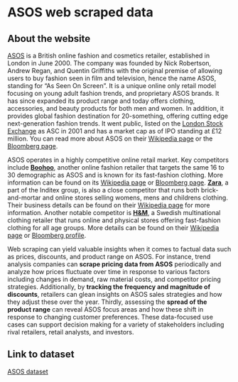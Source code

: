# ASOS web scraped data 

## About the website

[ASOS](https://www.asos.com/) is a British online fashion and cosmetics retailer, established in London in June 2000. The company was founded by Nick Robertson, Andrew Regan, and Quentin Griffiths with the original premise of allowing users to buy fashion seen in film and television, hence the name ASOS, standing for “As Seen On Screen”. It is a unique online only retail model focusing on young adult fashion trends, and proprietary ASOS brands. It has since expanded its product range and today offers clothing, accessories, and beauty products for both men and women. In addition, it provides global fashion destination for 20-something, offering cutting edge next-generation fashion trends. It went public, listed on the [London Stock Exchange](https://www.londonstockexchange.com/stock/ASC/asos-plc/analyst-summary) as ASC in 2001 and has a market cap as of IPO standing at £12 million. You can read more about ASOS on their [Wikipedia page](https://en.wikipedia.org/wiki/ASOS.com) or the [Bloomberg page](https://www.bloomberg.com/profile/company/ASC:LN). 

ASOS operates in a highly competitive online retail market. Key competitors include **[Boohoo](https://www.boohoo.com/)**, another online fashion retailer that targets the same 16 to 30 demographic as ASOS and is known for its fast-fashion clothing. More information can be found on its [Wikipedia page](https://en.wikipedia.org/wiki/Boohoo.com) or [Bloomberg page](https://www.bloomberg.com/profile/company/BOO:LN). **[Zara](https://www.zara.com/)**, a part of the Inditex group, is also a close competitor that runs both brick-and-mortar and online stores selling womens, mens and childrens clothing. Their business details can be found on their [Wikipedia page](https://en.wikipedia.org/wiki/Zara_(retailer)) for more information. Another notable competitor is **[H&M](https://www.hm.com/)**, a Swedish multinational clothing retailer that runs online and physical stores offering fast-fashion clothing for all age groups. More details can be found on their [Wikipedia page](https://en.wikipedia.org/wiki/H%26M) or [Bloomberg profile](https://www.bloomberg.com/profile/company/HMB:SS).

Web scraping can yield valuable insights when it comes to factual data such as prices, discounts, and product range on ASOS. For instance, trend analysis companies can **scrape pricing data from ASOS** periodically and analyze how prices fluctuate over time in response to various factors including changes in demand, raw material costs, and competitor pricing strategies. Additionally, by **tracking the frequency and magnitude of discounts**, retailers can glean insights on ASOS sales strategies and how they adjust these over the year. Thirdly, assessing the **spread of the product range** can reveal ASOS focus areas and how these shift in response to changing customer preferences. These data-focused use cases can support decision making for a variety of stakeholders including rival retailers, retail analysts, and investors.


## Link to **dataset**

[ASOS dataset](https://www.databoutique.com/buy-data-list-subset/ASOS%20web%20scraped%20data/r/reckIyHLpaXCIxjPe)
